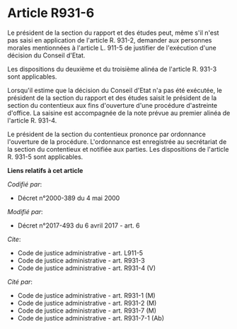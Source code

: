 # Article R931-6

Le président de la section du rapport et des études peut, même s'il n'est pas saisi en application de l'article R. 931-2,
demander aux personnes morales mentionnées à l'article L. 911-5 de justifier de l'exécution d'une décision du Conseil d'Etat.

Les dispositions du deuxième et du troisième alinéa de l'article R. 931-3 sont applicables.

Lorsqu'il estime que la décision du Conseil d'Etat n'a pas été exécutée, le président de la section du rapport et des études
saisit le président de la section du contentieux aux fins d'ouverture d'une procédure d'astreinte d'office. La saisine est
accompagnée de la note prévue au premier alinéa de l'article R. 931-4.

Le président de la section du contentieux prononce par ordonnance l'ouverture de la procédure. L'ordonnance est enregistrée
au secrétariat de la section du contentieux et notifiée aux parties. Les dispositions de l'article R. 931-5 sont applicables.

**Liens relatifs à cet article**

_Codifié par_:

  - Décret n°2000-389 du 4 mai 2000

_Modifié par_:

  - Décret n°2017-493 du 6 avril 2017 - art. 6

_Cite_:

  - Code de justice administrative - art. L911-5
  - Code de justice administrative - art. R931-3
  - Code de justice administrative - art. R931-4 (V)

_Cité par_:

  - Code de justice administrative - art. R931-1 (M)
  - Code de justice administrative - art. R931-2 (M)
  - Code de justice administrative - art. R931-7 (M)
  - Code de justice administrative - art. R931-7-1 (Ab)
